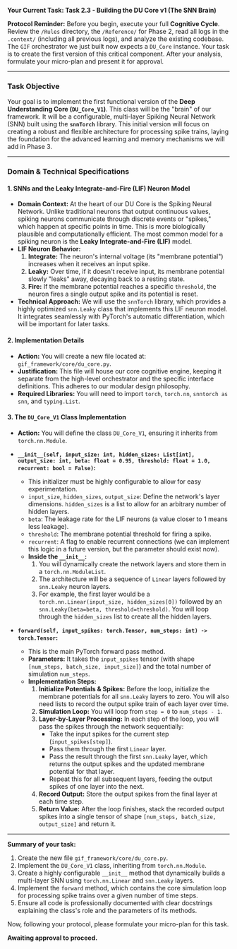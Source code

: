 **Your Current Task: Task 2.3 - Building the DU Core v1 (The SNN Brain)**

**Protocol Reminder:** Before you begin, execute your full **Cognitive Cycle**. Review the `/Rules` directory, the `/Reference/` for Phase 2, read all logs in the `.context/` (including all previous logs), and analyze the existing codebase. The `GIF` orchestrator we just built now expects a `DU_Core` instance. Your task is to create the first version of this critical component. After your analysis, formulate your micro-plan and present it for approval.

---

### **Task Objective**

Your goal is to implement the first functional version of the **Deep Understanding Core (`DU_Core_V1`)**. This class will be the "brain" of our framework. It will be a configurable, multi-layer Spiking Neural Network (SNN) built using the **`snnTorch`** library. This initial version will focus on creating a robust and flexible architecture for processing spike trains, laying the foundation for the advanced learning and memory mechanisms we will add in Phase 3.

---

### **Domain & Technical Specifications**

#### **1. SNNs and the Leaky Integrate-and-Fire (LIF) Neuron Model**

* **Domain Context:** At the heart of our DU Core is the Spiking Neural Network. Unlike traditional neurons that output continuous values, spiking neurons communicate through discrete events or "spikes," which happen at specific points in time. This is more biologically plausible and computationally efficient. The most common model for a spiking neuron is the **Leaky Integrate-and-Fire (LIF)** model.
* **LIF Neuron Behavior:**
    1.  **Integrate:** The neuron's internal voltage (its "membrane potential") increases when it receives an input spike.
    2.  **Leaky:** Over time, if it doesn't receive input, its membrane potential slowly "leaks" away, decaying back to a resting state.
    3.  **Fire:** If the membrane potential reaches a specific `threshold`, the neuron fires a single output spike and its potential is reset.
* **Technical Approach:** We will use the `snnTorch` library, which provides a highly optimized `snn.Leaky` class that implements this LIF neuron model. It integrates seamlessly with PyTorch's automatic differentiation, which will be important for later tasks.

#### **2. Implementation Details**

* **Action:** You will create a new file located at: `gif_framework/core/du_core.py`.
* **Justification:** This file will house our core cognitive engine, keeping it separate from the high-level orchestrator and the specific interface definitions. This adheres to our modular design philosophy.
* **Required Libraries:** You will need to import `torch`, `torch.nn`, `snntorch as snn`, and `typing.List`.

#### **3. The `DU_Core_V1` Class Implementation**

* **Action:** You will define the class `DU_Core_V1`, ensuring it inherits from `torch.nn.Module`.
* **`__init__(self, input_size: int, hidden_sizes: List[int], output_size: int, beta: float = 0.95, threshold: float = 1.0, recurrent: bool = False)`:**
    * This initializer must be highly configurable to allow for easy experimentation.
    * `input_size`, `hidden_sizes`, `output_size`: Define the network's layer dimensions. `hidden_sizes` is a list to allow for an arbitrary number of hidden layers.
    * `beta`: The leakage rate for the LIF neurons (a value closer to 1 means less leakage).
    * `threshold`: The membrane potential threshold for firing a spike.
    * `recurrent`: A flag to enable recurrent connections (we can implement this logic in a future version, but the parameter should exist now).
    * **Inside the `__init__`:**
        1.  You will dynamically create the network layers and store them in a `torch.nn.ModuleList`.
        2.  The architecture will be a sequence of `Linear` layers followed by `snn.Leaky` neuron layers.
        3.  For example, the first layer would be a `torch.nn.Linear(input_size, hidden_sizes[0])` followed by an `snn.Leaky(beta=beta, threshold=threshold)`. You will loop through the `hidden_sizes` list to create all the hidden layers.

* **`forward(self, input_spikes: torch.Tensor, num_steps: int) -> torch.Tensor`:**
    * This is the main PyTorch forward pass method.
    * **Parameters:** It takes the `input_spikes` tensor (with shape `[num_steps, batch_size, input_size]`) and the total number of simulation `num_steps`.
    * **Implementation Steps:**
        1.  **Initialize Potentials & Spikes:** Before the loop, initialize the membrane potentials for all `snn.Leaky` layers to zero. You will also need lists to record the output spike train of each layer over time.
        2.  **Simulation Loop:** You will loop from `step = 0` to `num_steps - 1`.
        3.  **Layer-by-Layer Processing:** In each step of the loop, you will pass the spikes through the network sequentially:
            * Take the input spikes for the current step (`input_spikes[step]`).
            * Pass them through the first `Linear` layer.
            * Pass the result through the first `snn.Leaky` layer, which returns the output spikes and the updated membrane potential for that layer.
            * Repeat this for all subsequent layers, feeding the output spikes of one layer into the next.
        4.  **Record Output:** Store the output spikes from the final layer at each time step.
        5.  **Return Value:** After the loop finishes, stack the recorded output spikes into a single tensor of shape `[num_steps, batch_size, output_size]` and return it.

---

**Summary of your task:**

1.  Create the new file `gif_framework/core/du_core.py`.
2.  Implement the `DU_Core_V1` class, inheriting from `torch.nn.Module`.
3.  Create a highly configurable `__init__` method that dynamically builds a multi-layer SNN using `torch.nn.Linear` and `snn.Leaky` layers.
4.  Implement the `forward` method, which contains the core simulation loop for processing spike trains over a given number of time steps.
5.  Ensure all code is professionally documented with clear docstrings explaining the class's role and the parameters of its methods.

Now, following your protocol, please formulate your micro-plan for this task.

**Awaiting approval to proceed.**